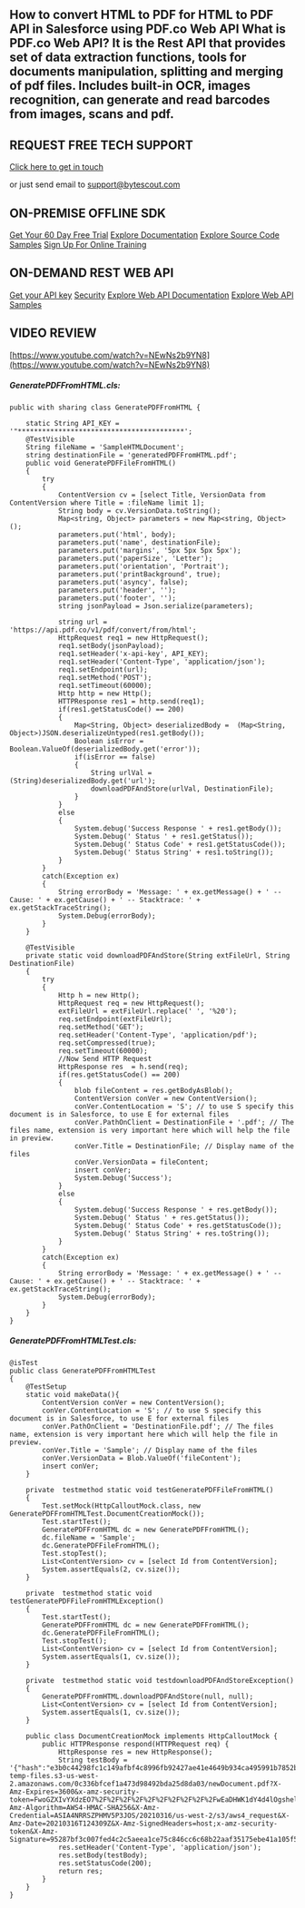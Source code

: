 ## How to convert HTML to PDF for HTML to PDF API in Salesforce using PDF.co Web API What is PDF.co Web API? It is the Rest API that provides set of data extraction functions, tools for documents manipulation, splitting and merging of pdf files. Includes built-in OCR, images recognition, can generate and read barcodes from images, scans and pdf.

## REQUEST FREE TECH SUPPORT

[Click here to get in touch](https://bytescout.zendesk.com/hc/en-us/requests/new?subject=PDF.co%20Web%20API%20Question)

or just send email to [support@bytescout.com](mailto:support@bytescout.com?subject=PDF.co%20Web%20API%20Question) 

## ON-PREMISE OFFLINE SDK 

[Get Your 60 Day Free Trial](https://bytescout.com/download/web-installer?utm_source=github-readme)
[Explore Documentation](https://bytescout.com/documentation/index.html?utm_source=github-readme)
[Explore Source Code Samples](https://github.com/bytescout/ByteScout-SDK-SourceCode/)
[Sign Up For Online Training](https://academy.bytescout.com/)


## ON-DEMAND REST WEB API

[Get your API key](https://app.pdf.co/signup?utm_source=github-readme)
[Security](https://pdf.co/security)
[Explore Web API Documentation](https://apidocs.pdf.co?utm_source=github-readme)
[Explore Web API Samples](https://github.com/bytescout/ByteScout-SDK-SourceCode/tree/master/PDF.co%20Web%20API)

## VIDEO REVIEW

[https://www.youtube.com/watch?v=NEwNs2b9YN8](https://www.youtube.com/watch?v=NEwNs2b9YN8)




<!-- code block begin -->

##### **GeneratePDFFromHTML.cls:**
    
```
public with sharing class GeneratePDFFromHTML {
    
    static String API_KEY = '"*****************************************';
    @TestVisible
    String fileName = 'SampleHTMLDocument';
    string destinationFile = 'generatedPDFFromHTML.pdf';
    public void GeneratePDFFileFromHTML()
    {
        try
        {
            ContentVersion cv = [select Title, VersionData from ContentVersion where Title = :fileName limit 1];
            String body = cv.VersionData.toString();
            Map<string, Object> parameters = new Map<string, Object>();
            parameters.put('html', body);
            parameters.put('name', destinationFile);
            parameters.put('margins', '5px 5px 5px 5px');
            parameters.put('paperSize', 'Letter');
            parameters.put('orientation', 'Portrait');
            parameters.put('printBackground', true);
            parameters.put('asyncy', false);
            parameters.put('header', '');
            parameters.put('footer', '');
            string jsonPayload = Json.serialize(parameters);
        
            string url = 'https://api.pdf.co/v1/pdf/convert/from/html';
            HttpRequest req1 = new HttpRequest();
            req1.setBody(jsonPayload);
            req1.setHeader('x-api-key', API_KEY);
            req1.setHeader('Content-Type', 'application/json');
            req1.setEndpoint(url);
            req1.setMethod('POST');
            req1.setTimeout(60000);
            Http http = new Http();
            HTTPResponse res1 = http.send(req1);
            if(res1.getStatusCode() == 200) 
            {
                Map<String, Object> deserializedBody =  (Map<String, Object>)JSON.deserializeUntyped(res1.getBody());
                Boolean isError = Boolean.ValueOf(deserializedBody.get('error'));
                if(isError == false)
                {
                    String urlVal = (String)deserializedBody.get('url');
                    downloadPDFAndStore(urlVal, DestinationFile);
                }
            }
            else
            {
                System.debug('Success Response ' + res1.getBody());
                System.Debug(' Status ' + res1.getStatus());
                System.Debug(' Status Code' + res1.getStatusCode());
                System.Debug(' Status String' + res1.toString());
            }
        }
        catch(Exception ex)
        {
            String errorBody = 'Message: ' + ex.getMessage() + ' -- Cause: ' + ex.getCause() + ' -- Stacktrace: ' + ex.getStackTraceString();
            System.Debug(errorBody);
        }
    }
    
    @TestVisible
    private static void downloadPDFAndStore(String extFileUrl, String DestinationFile)
    {
        try
        {
            Http h = new Http(); 
            HttpRequest req = new HttpRequest(); 
            extFileUrl = extFileUrl.replace(' ', '%20'); 
            req.setEndpoint(extFileUrl); 
            req.setMethod('GET'); 
            req.setHeader('Content-Type', 'application/pdf'); 
            req.setCompressed(true); 
            req.setTimeout(60000); 
            //Now Send HTTP Request
            HttpResponse res  = h.send(req); 
            if(res.getStatusCode() == 200) 
            {
                blob fileContent = res.getBodyAsBlob();
                ContentVersion conVer = new ContentVersion();
                conVer.ContentLocation = 'S'; // to use S specify this document is in Salesforce, to use E for external files
                conVer.PathOnClient = DestinationFile + '.pdf'; // The files name, extension is very important here which will help the file in preview.
                conVer.Title = DestinationFile; // Display name of the files
                conVer.VersionData = fileContent;
                insert conVer;
                System.Debug('Success');
            }
            else
            {
                System.debug('Success Response ' + res.getBody());
                System.Debug(' Status ' + res.getStatus());
                System.Debug(' Status Code' + res.getStatusCode());
                System.Debug(' Status String' + res.toString());
            }
        }
        catch(Exception ex)
        {
            String errorBody = 'Message: ' + ex.getMessage() + ' -- Cause: ' + ex.getCause() + ' -- Stacktrace: ' + ex.getStackTraceString();
            System.Debug(errorBody);
        }
    }
}
```

<!-- code block end -->    

<!-- code block begin -->

##### **GeneratePDFFromHTMLTest.cls:**
    
```
@isTest
public class GeneratePDFFromHTMLTest
{
    @TestSetup
    static void makeData(){
        ContentVersion conVer = new ContentVersion();
        conVer.ContentLocation = 'S'; // to use S specify this document is in Salesforce, to use E for external files
        conVer.PathOnClient = 'DestinationFile.pdf'; // The files name, extension is very important here which will help the file in preview.
        conVer.Title = 'Sample'; // Display name of the files
        conVer.VersionData = Blob.ValueOf('fileContent');
        insert conVer;
    }

    private  testmethod static void testGeneratePDFFileFromHTML()
    {
        Test.setMock(HttpCalloutMock.class, new GeneratePDFFromHTMLTest.DocumentCreationMock());
        Test.startTest();
        GeneratePDFFromHTML dc = new GeneratePDFFromHTML();
        dc.fileName = 'Sample';
        dc.GeneratePDFFileFromHTML();
        Test.stopTest();
        List<ContentVersion> cv = [select Id from ContentVersion];
        System.assertEquals(2, cv.size());
    }
    
    private  testmethod static void testGeneratePDFFileFromHTMLException()
    {
        Test.startTest();
        GeneratePDFFromHTML dc = new GeneratePDFFromHTML();
        dc.GeneratePDFFileFromHTML();
        Test.stopTest();
        List<ContentVersion> cv = [select Id from ContentVersion];
        System.assertEquals(1, cv.size());
    }
    
    private  testmethod static void testdownloadPDFAndStoreException()
    {
        GeneratePDFFromHTML.downloadPDFAndStore(null, null);
        List<ContentVersion> cv = [select Id from ContentVersion];
        System.assertEquals(1, cv.size());
    }

    public class DocumentCreationMock implements HttpCalloutMock {
        public HTTPResponse respond(HTTPRequest req) {
            HttpResponse res = new HttpResponse();
            String testBody = '{"hash":"e3b0c44298fc1c149afbf4c8996fb92427ae41e4649b934ca495991b7852b855","url":"https://pdf-temp-files.s3-us-west-2.amazonaws.com/0c336bfcef1a473d98492bda25d8da03/newDocument.pdf?X-Amz-Expires=3600&x-amz-security-token=FwoGZXIvYXdzEO7%2F%2F%2F%2F%2F%2F%2F%2F%2F%2FwEaDHWK1dY4d4lOgsheliKBATwE%2FZewASPTEnPxTn%2BOdYhP4h3gljAJfqbRvQptDX7wdWLmrBS7Tg4qTU6pAbxIdXChGPjBWpSbtiADJKmqkmyhkUmE8GSM1%2FGtJO6bga2pgzvFLXmzxjTf3%2BFNqwYOvbyApIZdVLoPpEKY6PlCflQtLTd30dhelm6xpB8pitbdhSjdz8KCBjIobVy%2Fjwybwp6OQgB%2FT6QkIo2dU07gtFREdn5jhRyvnS5lkccweBV1%2Bw%3D%3D&X-Amz-Algorithm=AWS4-HMAC-SHA256&X-Amz-Credential=ASIA4NRRSZPHMV5P3JOS/20210316/us-west-2/s3/aws4_request&X-Amz-Date=20210316T124309Z&X-Amz-SignedHeaders=host;x-amz-security-token&X-Amz-Signature=95287bf3c007fed4c2c5aeea1ce75c846cc6c68b22aaf35175ebe41a105f54e1","pageCount":1,"error":false,"status":200,"name":"newDocument","remainingCredits":9913694,"credits":3}';
            res.setHeader('Content-Type', 'application/json');
            res.setBody(testBody);
            res.setStatusCode(200);
            return res;
        }
    }
}
```

<!-- code block end -->